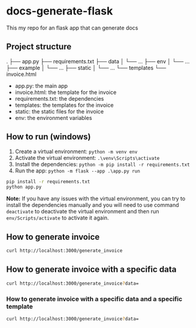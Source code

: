 # docs-generate-flask
This my repo for an flask app that can generate docs

## Project structure
.
├── app.py
├── requirements.txt
├── data
│   └── ...
├── env
│   └── ...
├── example
│   └── ...
├── static
│   └── ...
└── templates
    └── invoice.html

- app.py: the main app
- invoice.html: the template for the invoice
- requirements.txt: the dependencies
- templates: the templates for the invoice
- static: the static files for the invoice
- env: the environment variables

## How to run (windows)
1. Create a virtual environment: `python -m venv env`
2. Activate the virtual environment: `.\venv\Scripts\activate`
3. Install the dependencies: `python -m pip install -r requirements.txt`
4. Run the app: `python -m flask --app .\app.py run`

```bash
pip install -r requirements.txt
python app.py
```

**Note:** If you have any issues with the virtual environment, you can try to install the dependencies manually and you will need to use command `deactivate` to deactivate the virtual environment and then run `env/Scripts/activate` to activate it again.

## How to generate invoice

```bash
curl http://localhost:3000/generate_invoice
```

## How to generate invoice with a specific data

```bash
curl http://localhost:3000/generate_invoice?data=
```
### How to generate invoice with a specific data and a specific template

```bash
curl http://localhost:3000/generate_invoice?data=
```
